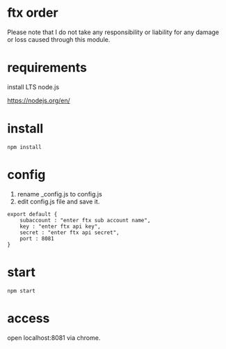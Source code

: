# ftx order

Please note that I do not take any responsibility or liability for any damage or loss caused through this module.

# requirements
install LTS node.js 

https://nodejs.org/en/



# install

```
npm install
```

# config
1. rename _config.js to config.js
2. edit config.js file and save it.
```
export default {
	subaccount : "enter ftx sub account name",
	key : "enter ftx api key",
	secret : "enter ftx api secret",
	port : 8081
}
```
# start
```
npm start
```
# access
open localhost:8081 via chrome.
